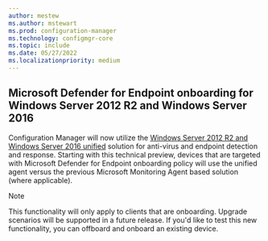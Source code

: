 ```yaml
---
author: mestew
ms.author: mstewart
ms.prod: configuration-manager
ms.technology: configmgr-core
ms.topic: include
ms.date: 05/27/2022
ms.localizationpriority: medium
---
```


## <a name="bkmk_downlevel"></a> Microsoft Defender for Endpoint onboarding for Windows Server 2012 R2 and Windows Server 2016
<!--9265511-->
Configuration Manager will now utilize the [Windows Server 2012 R2 and Windows Server 2016 unified](/microsoft-365/security/defender-endpoint/configure-server-endpoints?#new-windows-server-2012-r2-and-2016-functionality-in-the-modern-unified-solution) solution for anti-virus and endpoint detection and response. Starting with this technical preview, devices that are targeted with Microsoft Defender for Endpoint onboarding policy will use the unified agent versus the previous Microsoft Monitoring Agent based solution (where applicable).

> [!NOTE]
> This functionality will only apply to clients that are onboarding. Upgrade scenarios will be supported in a future release. If you'd like to test this new functionality, you can offboard and  onboard an existing device.
